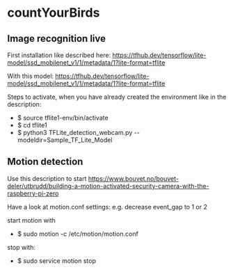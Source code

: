 # countYourBirds


## Image recognition live

First installation like described here: https://tfhub.dev/tensorflow/lite-model/ssd_mobilenet_v1/1/metadata/1?lite-format=tflite

With this model: https://tfhub.dev/tensorflow/lite-model/ssd_mobilenet_v1/1/metadata/1?lite-format=tflite

Steps to activate, when you have already created the environment like in the description:
- $ source tflite1-env/bin/activate
- $ cd tflite1
- $ python3 TFLite_detection_webcam.py --modeldir=Sample_TF_Lite_Model

## Motion detection

Use this description to start https://www.bouvet.no/bouvet-deler/utbrudd/building-a-motion-activated-security-camera-with-the-raspberry-pi-zero

Have a look at motion.conf settings: e.g. decrease event_gap to 1 or 2

start motion with 
- $ sudo motion -c /etc/motion/motion.conf

stop with: 
- $ sudo service motion stop
